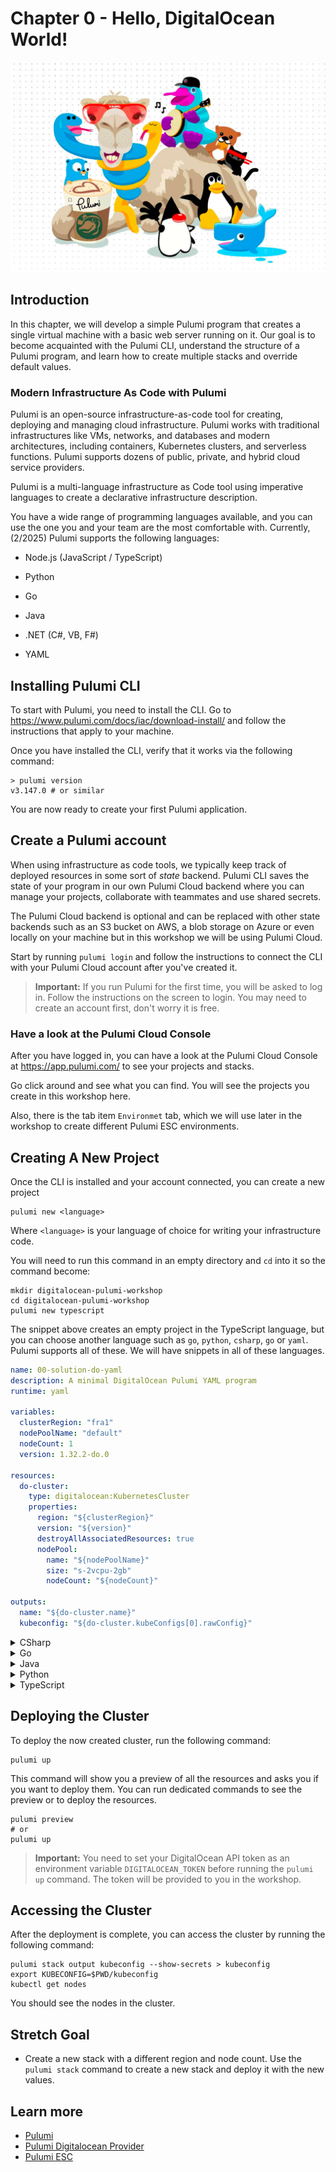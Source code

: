 # Chapter 0 - Hello, DigitalOcean World!

<img src="docs/static/media/chap0.png">

## Introduction

In this chapter, we will develop a simple Pulumi program that creates a single virtual machine with a basic web server
running on it. Our goal is to become acquainted with the Pulumi CLI, understand the structure of a Pulumi program, and
learn how to create multiple stacks and override default values.

### Modern Infrastructure As Code with Pulumi

Pulumi is an open-source infrastructure-as-code tool for creating, deploying and managing cloud
infrastructure. Pulumi works with traditional infrastructures like VMs, networks, and databases and modern
architectures, including containers, Kubernetes clusters, and serverless functions. Pulumi supports dozens of public,
private, and hybrid cloud service providers.

Pulumi is a multi-language infrastructure as Code tool using imperative languages to create a declarative
infrastructure description.

You have a wide range of programming languages available, and you can use the one you and your team are the most
comfortable with. Currently, (2/2025) Pulumi supports the following languages:

* Node.js (JavaScript / TypeScript)

* Python

* Go

* Java

* .NET (C#, VB, F#)

* YAML


## Installing Pulumi CLI

To start with Pulumi, you need to install the CLI. Go to https://www.pulumi.com/docs/iac/download-install/ 
and follow the instructions that apply to your machine. 

Once you have installed the CLI, verify that it works via the following command:
```shell
> pulumi version
v3.147.0 # or similar
```
You are now ready to create your first Pulumi application. 

## Create a Pulumi account

When using infrastructure as code tools, we typically keep track of deployed resources in some sort of _state_ backend. 
Pulumi CLI saves the state of your program in our own Pulumi Cloud backend where you can manage your projects, collaborate with teammates and use shared secrets.

The Pulumi Cloud backend is optional and can be replaced with other state backends such as an S3 bucket on AWS, a blob storage on Azure or even locally on your machine
but in this workshop we will be using Pulumi Cloud. 

Start by running `pulumi login` and follow the instructions to connect the CLI with your Pulumi Cloud account after you've created it.

> **Important:**
> If you run Pulumi for the first time, you will be asked to log in. Follow the instructions on the screen to
> login. You may need to create an account first, don't worry it is free.

### Have a look at the Pulumi Cloud Console

After you have logged in, you can have a look at the Pulumi Cloud Console at https://app.pulumi.com/ to see your projects and stacks.

Go click around and see what you can find. You will see the projects you create in this workshop here.

Also, there is the tab item `Environmet` tab, which we will use later in the workshop to create different Pulumi ESC environments.

## Creating A New Project

Once the CLI is installed and your account connected, you can create a new project
```
pulumi new <language>
```
Where `<language>` is your language of choice for writing your infrastructure code.

You will need to run this command in an empty directory and `cd` into it so the command become:
```shell
mkdir digitalocean-pulumi-workshop
cd digitalocean-pulumi-workshop
pulumi new typescript
```
The snippet above creates an empty project in the TypeScript language, but you can choose another language such as 
`go`, `python`, `csharp`, `go` or `yaml`. Pulumi supports all of these. We will have snippets in all of these languages.

```yaml
name: 00-solution-do-yaml
description: A minimal DigitalOcean Pulumi YAML program
runtime: yaml

variables:
  clusterRegion: "fra1"
  nodePoolName: "default"
  nodeCount: 1
  version: 1.32.2-do.0

resources:
  do-cluster:
    type: digitalocean:KubernetesCluster
    properties:
      region: "${clusterRegion}"
      version: "${version}"
      destroyAllAssociatedResources: true
      nodePool:
        name: "${nodePoolName}"
        size: "s-2vcpu-2gb"
        nodeCount: "${nodeCount}"

outputs:
  name: "${do-cluster.name}"
  kubeconfig: "${do-cluster.kubeConfigs[0].rawConfig}"
```

<details>
  <summary>CSharp</summary>
    {% highlight csharp %}
    
    
    using System.Collections.Generic;
    using System.Linq;
    using Pulumi;
    using DigitalOcean = Pulumi.DigitalOcean;
    
    return await Deployment.RunAsync(() => 
    {
        var clusterRegion = "fra1";
        var nodePoolName = "default";
        var nodeCount = 1;
        var version = "1.32.2-do.0";
    
        var doCluster = new DigitalOcean.KubernetesCluster("do-cluster", new()
        {
            Region = clusterRegion,
            Version = version,
            DestroyAllAssociatedResources = true,
            NodePool = new DigitalOcean.Inputs.KubernetesClusterNodePoolArgs
            {
                Name = nodePoolName,
                Size = "s-2vcpu-2gb",
                NodeCount = nodeCount,
            },
        });
    
        return new Dictionary<string, object?>
        {
            ["name"] = doCluster.Name,
            ["kubeconfig"] = doCluster.KubeConfigs.Apply(kubeConfigs => kubeConfigs[0].RawConfig),
        };
    });
    {% endhighlight %}
</details>

<details>
  <summary>Go</summary>
    {% highlight go %}
    package main
    
    import (
        "github.com/pulumi/pulumi-digitalocean/sdk/v4/go/digitalocean"
        "github.com/pulumi/pulumi/sdk/v3/go/pulumi"
    )
    
    func main() {
        pulumi.Run(func(ctx *pulumi.Context) error {
            clusterRegion := "fra1"
            nodePoolName := "default"
            nodeCount := 1
            version := "1.32.2-do.0"
            doCluster, err := digitalocean.NewKubernetesCluster(ctx, "do-cluster", &digitalocean.KubernetesClusterArgs{
                Region:                        pulumi.String(clusterRegion),
                Version:                       pulumi.String(version),
                DestroyAllAssociatedResources: pulumi.Bool(true),
                NodePool: &digitalocean.KubernetesClusterNodePoolArgs{
                    Name:      pulumi.String(nodePoolName),
                    Size:      pulumi.String("s-2vcpu-2gb"),
                    NodeCount: pulumi.IntPtr(nodeCount),
                },
            })
            if err != nil {
                return err
            }
            ctx.Export("name", doCluster.Name)
            ctx.Export("kubeconfig", doCluster.KubeConfigs.ApplyT(func(kubeConfigs []digitalocean.KubernetesClusterKubeConfig) (*string, error) {
                return kubeConfigs[0].RawConfig, nil
            }).(pulumi.StringPtrOutput))
            return nil
        })
    }
    {% endhighlight %}
</details>

<details>
  <summary>Java</summary>
    {% highlight java %}
        package application;
        
        import com.pulumi.Context;
        import com.pulumi.Pulumi;
        import com.pulumi.digitalocean.KubernetesCluster;
        import com.pulumi.digitalocean.KubernetesClusterArgs;
        import com.pulumi.digitalocean.inputs.KubernetesClusterNodePoolArgs;
        
        public class App {
            public static void main(String[] args) {
                Pulumi.run(App::stack);
            }
        
            public static void stack(Context ctx) {
                final var clusterRegion = "fra1";
                final var nodePoolName = "default";
                final var nodeCount = 1;
                final var version = "1.32.2-do.0";
        
                var doCluster = new KubernetesCluster("do-cluster", KubernetesClusterArgs.builder()
                    .region(clusterRegion)
                    .version(version)
                    .destroyAllAssociatedResources(true)
                    .nodePool(KubernetesClusterNodePoolArgs.builder()
                        .name(nodePoolName)
                        .size("s-2vcpu-2gb")
                        .nodeCount(nodeCount)
                        .build())
                    .build());
        
                ctx.export("name", doCluster.name());
                ctx.export("kubeconfig", doCluster.kubeConfigs().applyValue(kubeConfigs -> kubeConfigs.get(0).rawConfig()));
            }
        }
    {% endhighlight %}
</details>


<details>
  <summary>Python</summary>
    {% highlight python %}
        import pulumi
        import pulumi_digitalocean as digitalocean
        
        cluster_region = "fra1"
        node_pool_name = "default"
        node_count = 1
        version = "1.32.2-do.0"
        do_cluster = digitalocean.KubernetesCluster("do-cluster",
            region=cluster_region,
            version=version,
            destroy_all_associated_resources=True,
            node_pool={
                "name": node_pool_name,
                "size": "s-2vcpu-2gb",
                "node_count": node_count,
            })
        pulumi.export("name", do_cluster.name)
        pulumi.export("kubeconfig", do_cluster.kube_configs[0].raw_config)
    {% endhighlight %}
</details>

<details>
  <summary>TypeScript</summary>
    {% highlight typescript %}
    import * as pulumi from "@pulumi/pulumi";
    import * as digitalocean from "@pulumi/digitalocean";
    
    const clusterRegion = "fra1";
    const nodePoolName = "default";
    const nodeCount = 1;
    const version = "1.32.2-do.0";
    const doCluster = new digitalocean.KubernetesCluster("do-cluster", {
        region: clusterRegion,
        version: version,
        destroyAllAssociatedResources: true,
        nodePool: {
            name: nodePoolName,
            size: "s-2vcpu-2gb",
            nodeCount: nodeCount,
        },
    });
    export const name = doCluster.name;
    export const kubeconfig = doCluster.kubeConfigs.apply(kubeConfigs => kubeConfigs[0].rawConfig);
    {% endhighlight %}
</details>

## Deploying the Cluster

To deploy the now created cluster, run the following command:

```shell
pulumi up
```

This command will show you a preview of all the resources and asks you if you want to deploy them. You can run dedicated
commands to see the preview or to deploy the resources.

```shell
pulumi preview
# or
pulumi up
```

> **Important:**
> You need to set your DigitalOcean API token as an environment variable `DIGITALOCEAN_TOKEN` before running the `pulumi up` command.
> The token will be provided to you in the workshop.

## Accessing the Cluster

After the deployment is complete, you can access the cluster by running the following command:

```shell
pulumi stack output kubeconfig --show-secrets > kubeconfig
export KUBECONFIG=$PWD/kubeconfig
kubectl get nodes
```

You should see the nodes in the cluster.

## Stretch Goal

- Create a new stack with a different region and node count. Use the `pulumi stack` command to create a new stack and
  deploy it with the new values.

## Learn more

- [Pulumi](https://www.pulumi.com/)
- [Pulumi Digitalocean Provider](https://www.pulumi.com/registry/packages/digitalocean/)
- [Pulumi ESC](https://www.pulumi.com/docs/pulumi-cloud/esc/)
